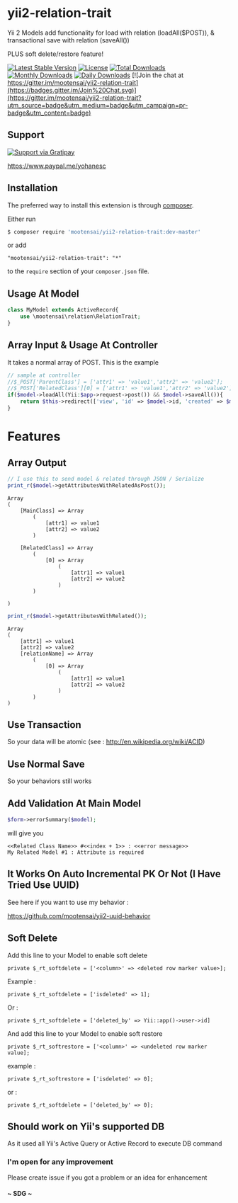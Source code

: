 # yii2-relation-trait
Yii 2 Models add functionality for load with relation (loadAll($POST)), &amp; transactional save with relation (saveAll())

PLUS soft delete/restore feature!

[![Latest Stable Version](https://poser.pugx.org/mootensai/yii2-relation-trait/v/stable)](https://packagist.org/packages/mootensai/yii2-relation-trait)
[![License](https://poser.pugx.org/mootensai/yii2-relation-trait/license)](https://packagist.org/packages/mootensai/yii2-relation-trait)
[![Total Downloads](https://img.shields.io/packagist/dt/mootensai/yii2-relation-trait.svg?style=flat-square)](https://packagist.org/packages/mootensai/yii2-relation-trait)
[![Monthly Downloads](https://poser.pugx.org/mootensai/yii2-relation-trait/d/monthly)](https://packagist.org/packages/mootensai/yii2-relation-trait)
[![Daily Downloads](https://poser.pugx.org/mootensai/yii2-relation-trait/d/daily)](https://packagist.org/packages/mootensai/yii2-relation-trait)
[![Join the chat at https://gitter.im/mootensai/yii2-relation-trait](https://badges.gitter.im/Join%20Chat.svg)](https://gitter.im/mootensai/yii2-relation-trait?utm_source=badge&utm_medium=badge&utm_campaign=pr-badge&utm_content=badge)

## Support

[![Support via Gratipay](https://cdn.rawgit.com/gratipay/gratipay-badge/2.3.0/dist/gratipay.svg)](https://gratipay.com/mootensai/)

https://www.paypal.me/yohanesc


## Installation

The preferred way to install this extension is through [composer](http://getcomposer.org/download/).

Either run

```bash
$ composer require 'mootensai/yii2-relation-trait:dev-master'
```

or add

```
"mootensai/yii2-relation-trait": "*"
```

to the `require` section of your `composer.json` file.


## Usage At Model

```php
class MyModel extends ActiveRecord{
    use \mootensai\relation\RelationTrait;
}
```

## Array Input & Usage At Controller

It takes a normal array of POST. This is the example

```php
// sample at controller
//$_POST['ParentClass'] = ['attr1' => 'value1','attr2' => 'value2'];
//$_POST['RelatedClass'][0] = ['attr1' => 'value1','attr2' => 'value2'];      
if($model->loadAll(Yii:$app->request->post()) && $model->saveAll()){
    return $this->redirect(['view', 'id' => $model->id, 'created' => $model->created]);
}
```

# Features

## Array Output  

```php
// I use this to send model & related through JSON / Serialize
print_r($model->getAttributesWithRelatedAsPost());
```

```
Array
(
    [MainClass] => Array
        (
            [attr1] => value1
            [attr2] => value2
        )

    [RelatedClass] => Array
        (
            [0] => Array
                (
                    [attr1] => value1
                    [attr2] => value2
                )
        )

)
```

```php
print_r($model->getAttributesWithRelated());
```

```
Array
(
    [attr1] => value1
    [attr2] => value2
    [relationName] => Array
        (
            [0] => Array
                (
                    [attr1] => value1
                    [attr2] => value2
                )
        )
)
```

## Use Transaction

So your data will be atomic
(see : http://en.wikipedia.org/wiki/ACID)

## Use Normal Save

So your behaviors still works

## Add Validation At Main Model

```php
$form->errorSummary($model);
```

will give you

```
<<Related Class Name>> #<<index + 1>> : <<error message>>
My Related Model #1 : Attribute is required
```

## It Works On Auto Incremental PK Or Not (I Have Tried Use UUID)

See here if you want to use my behavior :

https://github.com/mootensai/yii2-uuid-behavior

## Soft Delete

Add this line to your Model to enable soft delete

`private $_rt_softdelete = ['<column>' => <deleted row marker value>];`

Example : 

`private $_rt_softdelete = ['isdeleted' => 1];`

Or :

`private $_rt_softdelete = ['deleted_by' => Yii::app()->user->id]`

And add this line to your Model to enable soft restore

`private $_rt_softrestore = ['<column>' => <undeleted row marker value];` 

example :

`private $_rt_softrestore = ['isdeleted' => 0];`

or :

`private $_rt_softdelete = ['deleted_by' => 0];`

## Should work on Yii's supported DB

As it used all Yii's Active Query or Active Record to execute DB command
    

### I'm open for any improvement
Please create issue if you got a problem or an idea for enhancement

#### ~ SDG ~




